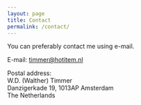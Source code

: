 ```yaml
---
layout: page
title: Contact
permalink: /contact/
---
```


You can preferably contact me using e-mail.
 
E-mail: <timmer@hotitem.nl>  
 
Postal address:  
W.D. (Walther) Timmer  
Danzigerkade 19, 1013AP Amsterdam  
The Netherlands  

